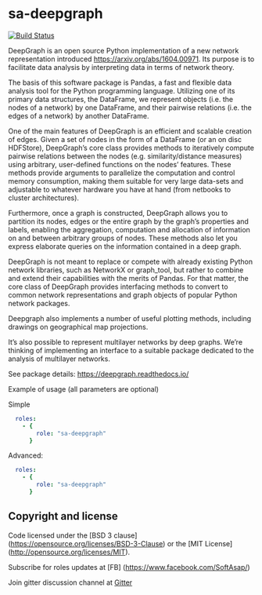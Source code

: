 sa-deepgraph
============

[![Build Status](https://travis-ci.org/softasap/sa-deepgraph.svg?branch=master)](https://travis-ci.org/softasap/sa-deepgraph)

DeepGraph is an open source Python implementation of a new network representation introduced https://arxiv.org/abs/1604.00971. Its purpose is to facilitate data analysis by interpreting data in terms of network theory.

The basis of this software package is Pandas, a fast and flexible data analysis tool for the Python programming language. Utilizing one of its primary data structures, the DataFrame, we represent objects (i.e. the nodes of a network) by one DataFrame, and their pairwise relations (i.e. the edges of a network) by another DataFrame.

One of the main features of DeepGraph is an efficient and scalable creation of edges. Given a set of nodes in the form of a DataFrame (or an on disc HDFStore), DeepGraph’s core class provides methods to iteratively compute pairwise relations between the nodes (e.g. similarity/distance measures) using arbitrary, user-defined functions on the nodes’ features. These methods provide arguments to parallelize the computation and control memory consumption, making them suitable for very large data-sets and adjustable to whatever hardware you have at hand (from netbooks to cluster architectures).

Furthermore, once a graph is constructed, DeepGraph allows you to partition its nodes, edges or the entire graph by the graph’s properties and labels, enabling the aggregation, computation and allocation of information on and between arbitrary groups of nodes. These methods also let you express elaborate queries on the information contained in a deep graph.

DeepGraph is not meant to replace or compete with already existing Python network libraries, such as NetworkX or graph_tool, but rather to combine and extend their capabilities with the merits of Pandas. For that matter, the core class of DeepGraph provides interfacing methods to convert to common network representations and graph objects of popular Python network packages.

Deepgraph also implements a number of useful plotting methods, including drawings on geographical map projections.

It’s also possible to represent multilayer networks by deep graphs. We’re thinking of implementing an interface to a suitable package dedicated to the analysis of multilayer networks.


See package details: https://deepgraph.readthedocs.io/


Example of usage (all parameters are optional)

Simple

```YAML
  roles:
    - {
        role: "sa-deepgraph"
      }
```

Advanced:

```YAML
  roles:
    - {
        role: "sa-deepgraph"
      }
```

Copyright and license
---------------------

Code licensed under the [BSD 3 clause] (https://opensource.org/licenses/BSD-3-Clause) or the [MIT License] (http://opensource.org/licenses/MIT).

Subscribe for roles updates at [FB] (https://www.facebook.com/SoftAsap/)

Join gitter discussion channel at [Gitter](https://gitter.im/softasap)
